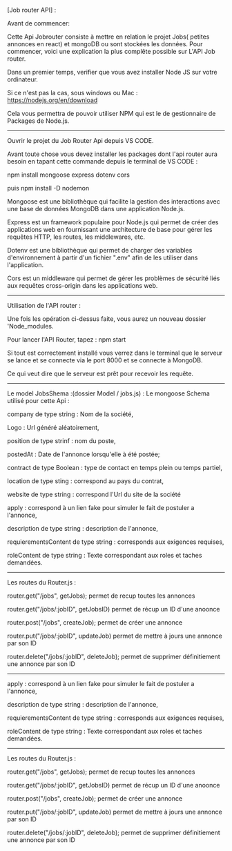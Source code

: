 [Job router API] :

Avant de commencer:

Cette Api Jobrouter consiste à mettre en relation le projet Jobs( petites annonces en react) et mongoDB ou sont stockées les données. Pour commencer, voici une explication la plus complête possible sur L'API Job router.

Dans un premier temps, verifier que vous avez installer Node JS sur votre ordinateur.

Si ce n'est pas la cas, sous windows ou Mac : https://nodejs.org/en/download

Cela vous permettra de pouvoir utiliser NPM qui est le de gestionnaire de Packages de Node.js.

------------------------------------------------------------------------------------------
Ouvrir le projet du Job Router Api depuis VS CODE.

Avant toute chose vous devez installer les packages dont l'api router aura besoin en tapant cette commande depuis le terminal de VS CODE :

npm install mongoose express dotenv cors

puis npm install -D nodemon

Mongoose est une bibliothèque qui facilite la gestion des interactions avec une base de données MongoDB dans une application Node.js.

Express est un framework populaire pour Node.js qui permet de créer des applications web en fournissant une architecture de base pour gérer les requêtes HTTP, les routes, les middlewares, etc.

Dotenv est une bibliothèque qui permet de charger des variables d'environnement à partir d'un fichier ".env" afin de les utiliser dans l'application.

Cors est un middleware qui permet de gérer les problèmes de sécurité liés aux requêtes cross-origin dans les applications web.

-----------------------------------------------------
Utilisation de l'API router :

Une fois les opération ci-dessus faite, vous aurez un nouveau dossier 'Node_modules.

Pour lancer l'API Router, tapez : npm start

Si tout est correctement installé vous verrez dans le terminal que le serveur se lance et se connecte via le port 8000 et se connecte à MongoDB.

Ce qui veut dire que le serveur est prêt pour recevoir les requête.

------------------------------------------------------
Le model JobsShema :(dossier Model / jobs.js) 
:
Le mongoose Schema utilisé pour cette Api :

company de type string  : Nom de la société,

Logo : Url généré aléatoirement,

position de type strinf : nom du poste,

postedAt : Date de l'annonce lorsqu'elle à été postée;

contract de type Boolean : type de contact en temps plein ou temps partiel,

location de type sting : correspond au pays du contrat,

website de type string : correspond l'Url du site de la société

apply : correspond à un lien fake pour simuler le fait de postuler a l'annonce,

description de type string : description de l'annonce,

requierementsContent de type string : corresponds aux exigences requises,

roleContent de type string : Texte correspondant aux roles et taches demandées.

--------------------------------------------------------------
Les routes du Router.js :

router.get("/jobs", getJobs); permet de recup toutes les annonces

router.get("/jobs/:jobID", getJobsID) permet de récup un ID d'une anoonce

router.post("/jobs", createJob); permet de créer une annonce

router.put("/jobs/:jobID", updateJob) permet de mettre à jours une annonce par son ID

router.delete("/jobs/:jobID", deleteJob); permet de supprimer définitiement une annonce par son ID

------------------------------------------------------------------------

apply : correspond à un lien fake pour simuler le fait de postuler a l'annonce,

description de type string : description de l'annonce,

requierementsContent de type string : corresponds aux exigences requises,

roleContent de type string : Texte correspondant aux roles et taches demandées.

--------------------------------------------------------------
Les routes du Router.js :

router.get("/jobs", getJobs); permet de recup toutes les annonces

router.get("/jobs/:jobID", getJobsID) permet de récup un ID d'une anoonce

router.post("/jobs", createJob); permet de créer une annonce

router.put("/jobs/:jobID", updateJob) permet de mettre à jours une annonce par son ID

router.delete("/jobs/:jobID", deleteJob); permet de supprimer définitiement une annonce par son ID


